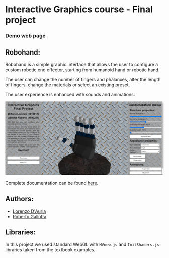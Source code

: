 # Interactive Graphics course - Final project

### [Demo web page](https://lodauria.github.io/IG_Project_Robohand/robohand.html)

## Robohand:

Robohand is a simple graphic interface that allows the user to configure a custom robotic end effector, starting from humanoid hand or robotic hand.

The user can change the number of fingers and phalanxes, alter the length of fingers, change the materials or select an existing preset.

The user experience is enhanced with sounds and animations.

![](./webpage_screen.png)

Complete documentation can be found [here](./Documentation.pdf).

## Authors:

- [Lorenzo D'Auria](https://www.linkedin.com/in/lorenzodauria/)
- [Roberto Gallotta](https://www.linkedin.com/in/roberto-g-9653a018a/)

## Libraries:
In this project we used standard WebGL with `MVnew.js` and `InitShaders.js` libraries taken from the textbook examples.